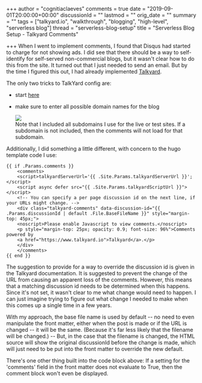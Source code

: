 +++
author = "cognitiaclaeves"
comments = true
date = "2019-09-01T20:00:00+00:00"
discussionId = ""
lastmod = ""
orig_date = ""
summary = ""
tags = ["talkyard.io", "walkthrough", "blogging", "high-level", "serverless blog"]
thread = "serverless-blog-setup"
title = "Serverless Blog Setup - Talkyard Comments"

+++
When I went to implement comments, I found that Disqus had started to charge for not showing ads. I did see that there should be a way to self-identify for self-served non-commercial blogs, but it wasn't clear how to do this from the site. It turned out that I just needed to send an email. But by the time I figured this out, I had already implemented [Talkyard](https://www.talkyard.io/blog-comments "Talkyard Comments").

The only two tricks to TalkYard config are:

* start [here](https://www.talkyard.net/-/create-site/embedded-comments "Implement Talkyard from Here")
* make sure to enter all possible domain names for the blog

  ![](https://s3-us-east-2.amazonaws.com/sourceapprentice-blog-media/sa-blog-talkyard-setup-comments.png)  
  Note that I included all subdomains I use for the live or test sites. If a subdomain is not included, then the comments will not load for that subdomain.

Additionally, I did something a little different, with concern to the hugo template code I use:

    {{ if .Params.comments }}
    	<comments>
        <script>talkyardServerUrl='{{ .Site.Params.talkyardServerUrl }}';</script>
        <script async defer src="{{ .Site.Params.talkyardScriptUrl }}"></script>
        <!-- You can specify a per page discussion id on the next line, if your URLs might change. -->
        <div class="talkyard-comments" data-discussion-id="{{ .Params.discussionId | default .File.BaseFileName }}" style="margin-top: 45px;">
        <noscript>Please enable Javascript to view comments.</noscript>
        <p style="margin-top: 25px; opacity: 0.9; font-size: 96%">Comments powered by
        <a href="https://www.talkyard.io">Talkyard</a>.</p>
        </div>
    	</comments>
    {{ end }}

The suggestion to provide for a way to override the discussion id is given in the Talkyard documentation. It is suggested to prevent the change of the URL from causing an apparent loss of the comments. However, this means that a matching discussion id needs to be determined when this happens. Since it's not set, it wasn't clear to me what change would need to happen. I can just imagine trying to figure out what change I needed to make when this comes up a single time in a few years.

With my approach, the base file name is used by default -- no need to even manipulate the front matter, either when the post is made or if the URL is changed -- it will be the same. (Because it's far less likely that the filename will be changed.) -- But, in the case that the filename is changed, the HTML source will show the original discussionId before the change is made, which will just need to be put into the front matter to override the new default.

There's one other thing built into the code block above: If a setting for the 'comments' field in the front matter does not evaluate to True, then the comment block won't even be displayed.